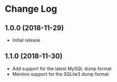 # Change Log

## 1.0.0 (2018-11-29)

- Initial release

## 1.1.0 (2018-11-30)

- Add support for the latest MySQL dump format
- Mention support for the SQLite3 dump format
